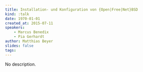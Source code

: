 ```yaml
---
title: Installation- und Konfiguration von {Open|Free|Net}BSD
kind: :talk
date: 1970-01-01
created_at: 2015-07-11
speakers:
    - Marcus Benedix
    - Pia Gerhardt
author: Matthias Beyer
slides: false
tags:
---
```


No description.

